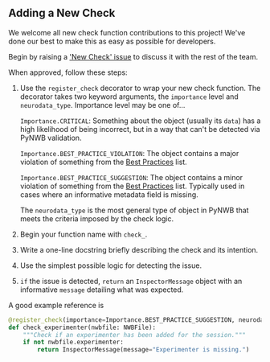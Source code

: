 ## Adding a New Check

We welcome all new check function contributions to this project! We've done our best to make this as easy as possible for developers.

Begin by raising a ['New Check' issue](https://github.com/NeurodataWithoutBorders/nwbinspector/issues/new/choose) to discuss it with the rest of the team.

When approved, follow these steps:

1) Use the `register_check` decorator to wrap your new check function. The decorator takes two keyword arguments, the `importance` level and `neurodata_type`.
    Importance level may be one of...
    
    `Importance.CRITICAL`: Something about the object (usually its `data`) has a high likelihood of being incorrect, but in a way that can't be detected via PyNWB validation.

    `Importance.BEST_PRACTICE_VIOLATION`: The object contains a major violation of something from the [Best Practices](https://www.nwb.org/best-practices/) list.
    
    `Importance.BEST_PRACTICE_SUGGESTION`: The object contains a minor violation of something from the [Best Practices](https://www.nwb.org/best-practices/) list. Typically used in cases where an informative metadata field is missing.

    The `neurodata_type` is the most general type of object in PyNWB that meets the criteria imposed by the check logic.

2) Begin your function name with `check_`.
3) Write a one-line docstring briefly describing the check and its intention.
4) Use the simplest possible logic for detecting the issue.
5) `if` the issue is detected, `return` an `InspectorMessage` object with an informative `message` detailing what was expected.

A good example reference is

```python
@register_check(importance=Importance.BEST_PRACTICE_SUGGESTION, neurodata_type=NWBFile)
def check_experimenter(nwbfile: NWBFile):
    """Check if an experimenter has been added for the session."""
    if not nwbfile.experimenter:
        return InspectorMessage(message="Experimenter is missing.")
```
